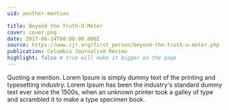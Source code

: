 ```yaml
---
uid: another-mention

title: Beyond the Truth-O-Meter
cover: cover.png
date: 2017-06-24T00:00:00.000Z
source: https://www.cjr.org/first_person/beyond-the-truth-o-meter.php
publication: Columbia Journalism Review
highlight: false # true will make it bigger on the page
---
```


Quoting a mention. Lorem Ipsum is simply dummy text of the printing and typesetting industry. Lorem Ipsum has been the industry's standard dummy text ever since the 1500s, when an unknown printer took a galley of type and scrambled it to make a type specimen book.
